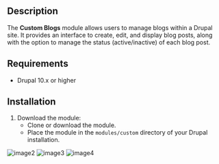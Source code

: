 ## Description

The **Custom Blogs** module allows users to manage blogs within a Drupal site. It provides an interface to create, edit, and display blog posts, along with the option to manage the status (active/inactive) of each blog post.

## Requirements

- Drupal 10.x or higher

## Installation

1. Download the module:
   - Clone or download the module.
   - Place the module in the `modules/custom` directory of your Drupal installation.
  
![image2](https://github.com/user-attachments/assets/4c131bef-b04a-46d5-bcec-979ee5a059e2)
![image3](https://github.com/user-attachments/assets/a2121bd2-9f72-4e70-b936-a904c3e0152e)
![image4](https://github.com/user-attachments/assets/8e46a94c-19bc-457c-bc71-9b347e7bff2b)



